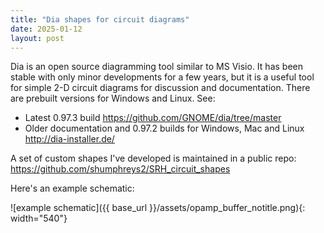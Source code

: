 ```yaml
---
title: "Dia shapes for circuit diagrams"
date: 2025-01-12
layout: post
---
```

Dia is an open source diagramming tool similar to MS Visio.  It has been stable with only minor developments for a few years, but it is a useful tool for simple 2-D circuit diagrams for discussion and documentation.  There are prebuilt versions for Windows and Linux. See:
- Latest 0.97.3 build <https://github.com/GNOME/dia/tree/master>  
- Older documentation and 0.97.2 builds for Windows, Mac and Linux <http://dia-installer.de/>

A set of custom shapes I've developed is maintained in a public repo:  
<https://github.com/shumphreys2/SRH_circuit_shapes>

Here's an example schematic:  
<!-- Prefer Markdown syntax for portability with base_url. Width attribute is Jekyll specific. -->
![example schematic]({{ base_url }}/assets/opamp_buffer_notitle.png){: width="540"}  
<!-- The HTML syntax works for preview in the editor. -->
<!-- <img src="https://shumphreys2.github.io/assets/opamp_buffer_notitle.png" alt="example schematic 1" width="540"/>  -->
